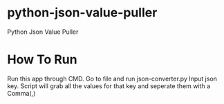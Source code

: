 # python-json-value-puller
Python Json Value Puller


# How To Run
Run this app through CMD. Go to file and run json-converter.py
Input json key. Script will grab all the values for that key and seperate them with a Comma(,)

